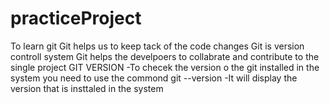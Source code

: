 # practiceProject
To learn git 
Git helps us to keep tack of the code changes
Git is version controll system
Git helps the develpoers to collabrate and contribute to the single project
GIT VERSION 
-To checek the version o the git installed in the system you need to use the commond git --version
-It will display the version that is insttaled in the system
